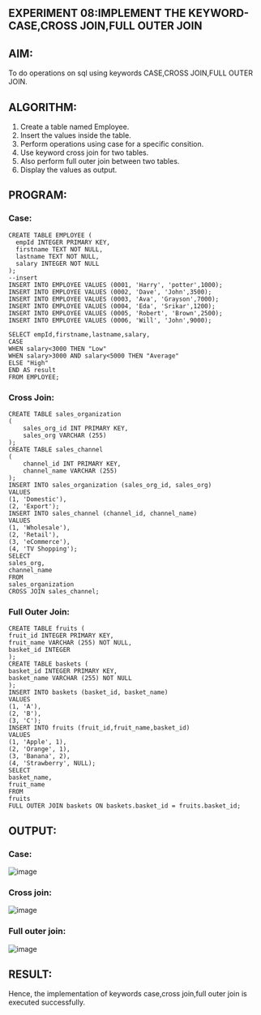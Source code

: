 ## EXPERIMENT 08:IMPLEMENT THE KEYWORD-CASE,CROSS JOIN,FULL OUTER JOIN
## AIM:
To do operations on sql using keywords CASE,CROSS JOIN,FULL OUTER JOIN.

## ALGORITHM:
1. Create a table named Employee.
2. Insert the values inside the table.
3. Perform operations using case for a specific consition.
4. Use keyword cross join for two tables.
5. Also perform full outer join between two tables.
6. Display the values as output.

## PROGRAM:
### Case:
```
CREATE TABLE EMPLOYEE (
  empId INTEGER PRIMARY KEY,
  firstname TEXT NOT NULL,
  lastname TEXT NOT NULL,
  salary INTEGER NOT NULL
);
--insert
INSERT INTO EMPLOYEE VALUES (0001, 'Harry', 'potter',1000);
INSERT INTO EMPLOYEE VALUES (0002, 'Dave', 'John',3500);
INSERT INTO EMPLOYEE VALUES (0003, 'Ava', 'Grayson',7000);
INSERT INTO EMPLOYEE VALUES (0004, 'Eda', 'Srikar',1200);
INSERT INTO EMPLOYEE VALUES (0005, 'Robert', 'Brown',2500);
INSERT INTO EMPLOYEE VALUES (0006, 'Will', 'John',9000);

SELECT empId,firstname,lastname,salary,
CASE
WHEN salary<3000 THEN "Low"
WHEN salary>3000 AND salary<5000 THEN "Average"
ELSE "High"
END AS result
FROM EMPLOYEE;
```

### Cross Join:
```
CREATE TABLE sales_organization 
(
	sales_org_id INT PRIMARY KEY,
	sales_org VARCHAR (255)
);
CREATE TABLE sales_channel 
(
	channel_id INT PRIMARY KEY,
	channel_name VARCHAR (255)
);
INSERT INTO sales_organization (sales_org_id, sales_org)
VALUES
(1, 'Domestic'),
(2, 'Export');
INSERT INTO sales_channel (channel_id, channel_name)
VALUES
(1, 'Wholesale'),
(2, 'Retail'),
(3, 'eCommerce'),
(4, 'TV Shopping');
SELECT
sales_org,
channel_name
FROM
sales_organization
CROSS JOIN sales_channel;
```

### Full Outer Join:
```
CREATE TABLE fruits (
fruit_id INTEGER PRIMARY KEY,
fruit_name VARCHAR (255) NOT NULL,
basket_id INTEGER
);
CREATE TABLE baskets (
basket_id INTEGER PRIMARY KEY,
basket_name VARCHAR (255) NOT NULL
);
INSERT INTO baskets (basket_id, basket_name)
VALUES
(1, 'A'),
(2, 'B'),
(3, 'C');
INSERT INTO fruits (fruit_id,fruit_name,basket_id)
VALUES
(1, 'Apple', 1),
(2, 'Orange', 1),
(3, 'Banana', 2),
(4, 'Strawberry', NULL);
SELECT
basket_name,
fruit_name
FROM
fruits
FULL OUTER JOIN baskets ON baskets.basket_id = fruits.basket_id;
```
## OUTPUT:
### Case:
![image](https://github.com/Evangelin-Ruth/dbms-ex8/assets/94219798/b582787b-c716-43b9-b399-063656bc5cf1)
### Cross join:
![image](https://github.com/Evangelin-Ruth/dbms-ex8/assets/94219798/51b09e81-faea-44c2-9665-5d38c93cf60f)
### Full outer join:
![image](https://github.com/Evangelin-Ruth/dbms-ex8/assets/94219798/e700945f-fab0-4208-a058-6d57d7d14710)
## RESULT:
Hence, the implementation of keywords case,cross join,full outer join is executed successfully.

